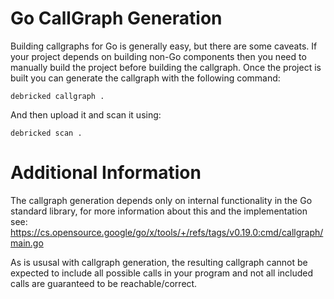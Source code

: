 # Go CallGraph Generation

Building callgraphs for Go is generally easy, but there are some caveats.
If your project depends on building non-Go components then you need to manually build the project before building the callgraph.
Once the project is built you can generate the callgraph with the following command:
```shell
debricked callgraph . 
```

And then upload it and scan it using:


```shell
debricked scan .
```

# Additional Information

The callgraph generation depends only on internal functionality in the Go standard library, for more information about this and the implementation see: 
https://cs.opensource.google/go/x/tools/+/refs/tags/v0.19.0:cmd/callgraph/main.go

As is ususal with callgraph generation, the resulting callgraph cannot be expected to include all possible calls in your program and not all included calls are guaranteed to be reachable/correct.
